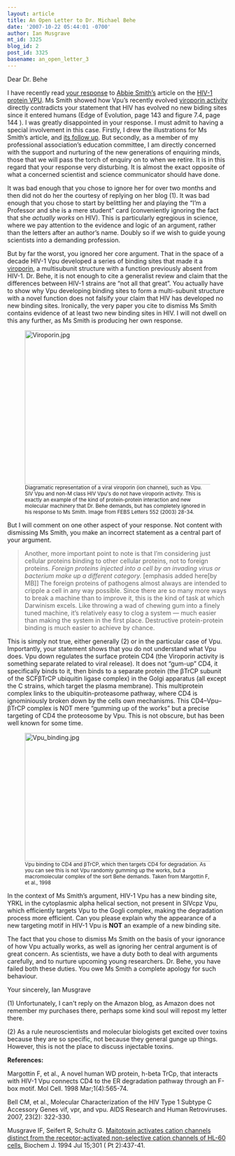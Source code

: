 ```yaml
---
layout: article
title: An Open Letter to Dr. Michael Behe
date: '2007-10-22 05:44:01 -0700'
author: Ian Musgrave
mt_id: 3325
blog_id: 2
post_id: 3325
basename: an_open_letter_3
---
```

Dear Dr. Behe

I have recently read [your response](http://www.amazon.com/gp/blog/post/PLNK36ZEH0HZZXVX4) to [Abbie Smith’s](http://endogenousretrovirus.blogspot.com/) article on the [HIV-1 protein VPU](http://endogenousretrovirus.blogspot.com/2007/08/michael-behe-please-allow-me-to.html). Ms Smith showed how Vpu’s recently evolved [viroporin activity](http://www.tcdb.org/tcdb/family2.php?tc=1.A.40) directly contradicts your statement that HIV has evolved no new biding sites since it entered humans (Edge of Evolution, page 143 and figure 7.4, page 144 ). I was greatly disappointed in your response. I must admit to having a special involvement in this case. Firstly, I drew the illustrations for Ms Smith’s article, and [its follow up](http://endogenousretrovirus.blogspot.com/2007/08/illustrated-guide-to-vpu.html). But secondly, as a member of my professional association’s education committee, I am directly concerned with the support and nurturing of the new generations of enquiring minds, those that we will pass the torch of enquiry on to when we retire. It is in this regard that your response very disturbing. It is almost the exact opposite of what a concerned scientist and science communicator should have done.

It was bad enough that you chose to ignore her for over two months and then did not do her the courtesy of replying on her blog (1). It was bad enough that you chose to start by belittling her and playing the “I’m a Professor and she is a mere student” card (conveniently ignoring the fact that she _actually works_ on HIV). This is particularly egregious in science, where we pay attention to the evidence and logic of an argument, rather than the letters after an author’s name. Doubly so if we wish to guide young scientists into a demanding profession.

But by far the worst, you ignored her core argument. That in the space of a decade HIV-1 Vpu developed a series of binding sites that made it a [viroporin](http://www.tcdb.org/tcdb/transporter.php?tc=1.A.40.1.1), a multisubunit structure with a function previously absent from HIV-1.  Dr. Behe, it is not enough to cite a generalist review and claim that the differences between HIV-1 strains are “not all that great”. You actually have to show why Vpu developing binding sites to form a multi-subunit structure with a novel function does not falsify your claim that HIV has developed no new binding sites. Ironically, the very paper you cite to dismiss Ms Smith contains evidence of at least two new binding sites in HIV. I will not dwell on this any further, as Ms Smith is producing her own response.

<figure>
<img src="{{ site.baseurl }}/uploads/2007/Viroporin.jpg" alt="Viroporin.jpg" width="587" height="353" />
<figcaption markdown="span">
<small>Diagramatic representation of a viral viroporin (ion channel), such as Vpu. SIV Vpu and non-M class HIV Vpu's do not have viroporin activity. This is exactly an example of the kind of protein-protein interaction and new molecular machinery that Dr. Behe demands, but has completely ignored in his response to Ms Smith. Image from FEBS Letters 552 (2003) 28-34.</small>

</figcaption>
</figure>

But I will comment on one other aspect of your response. Not content with dismissing Ms Smith, you make an incorrect statement as a central part of your argument.

> Another, more important point to note is that I’m considering just cellular proteins binding to other cellular proteins, not to foreign proteins. _Foreign proteins injected into a cell by an invading virus or bacterium make up a different category._ \[emphasis added here\[by MB\]\] The foreign proteins of pathogens almost always are intended to cripple a cell in any way possible. Since there are so many more ways to break a machine than to improve it, this is the kind of task at which Darwinism excels. Like throwing a wad of chewing gum into a finely tuned machine, it’s relatively easy to clog a system — much easier than making the system in the first place. Destructive protein-protein binding is much easier to achieve by chance.

 

This is simply not true, either generally (2) or in the particular case of Vpu. Importantly, your statement shows that you do not understand what Vpu does. Vpu down regulates the surface protein CD4 (the Viroporin activity is something separate related to viral release). It does not “gum-up” CD4, it specifically binds to it, then binds to a separate protein (the βTrCP subunit of the SCFβTrCP ubiquitin ligase complex) in the Golgi apparatus (all except the C strains, which target the plasma membrane). This multiprotein complex links to the ubiquitin-proteasome pathway, where CD4 is ignominiously broken down by the cells own mechanisms. This CD4–Vpu–βTrCP complex is NOT mere “gumming up of the works” but a precise targeting of CD4 the proteosome by Vpu. This is not obscure, but has been well known for some time.

<figure>
<img src="{{ site.baseurl }}/uploads/2007/Vpu_binding.jpg" alt="Vpu_binding.jpg" width="500" height="294" />
<figcaption markdown="span">
<small>Vpu binding to CD4 and βTrCP, which then targets CD4 for degradation. As you can see this is not Vpu randomly gumming up the works, but a macromolecular complex of the sort Behe demands. Taken from Margottin F, et al., 1998</small>

</figcaption>
</figure>

In the context of Ms Smith’s argument, HIV-1 Vpu has a new binding site, YRKL in the cytoplasmic alpha helical section, not present in SIVcpz Vpu, which efficiently targets Vpu to the Gogli complex, making the degradation process more efficient. Can you please explain why the appearance of a new targeting motif in HIV-1 Vpu is **NOT** an example of a new binding site. 

The fact that you chose to dismiss Ms Smith on the basis of your ignorance of how Vpu actually works, as well as ignoring her central argument is of great concern. As scientists, we have a duty both to deal with arguments carefully, and to nurture upcoming young researchers. Dr. Behe, you have failed both these duties. You owe Ms Smith a complete apology for such behaviour.

Your sincerely,
Ian Musgrave

(1) Unfortunately, I can't reply on the Amazon blog, as Amazon does not remember my purchases there, perhaps some kind soul will repost my letter there. 

(2) As a rule neuroscientists and molecular biologists get excited over toxins because they are so specific, not because they general gunge up things. However, this is not the place to discuss injectable toxins.

**References:**

Margottin F, et al., A novel human WD protein, h-beta TrCp, that interacts with HIV-1 Vpu connects CD4 to the ER degradation pathway through an F-box motif. Mol Cell. 1998 Mar;1(4):565-74.

Bell CM, et al., Molecular Characterization of the HIV Type 1 Subtype C Accessory Genes vif, vpr, and vpu. AIDS Research and Human Retroviruses. 2007, 23(2): 322-330.	

Musgrave IF, Seifert R, Schultz G. [Maitotoxin activates cation channels distinct from the receptor-activated non-selective cation channels of HL-60 cells.](http://www.pubmedcentral.nih.gov/articlerender.fcgi?tool=pubmed&amp;pubmedid=7519011) Biochem J. 1994 Jul 15;301 ( Pt 2):437-41.
